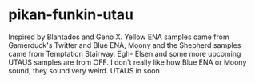 # pikan-funkin-utau
Inspired by Blantados and Geno X. Yellow ENA samples came from Gamerduck's Twitter and Blue ENA, Moony and the Shepherd samples came from Temptation Stairway. Egh-
Elsen and some more upcoming UTAUS samples are from OFF.
I don't really like how Blue ENA or Moony sound, they sound very weird.
UTAUS in soon
